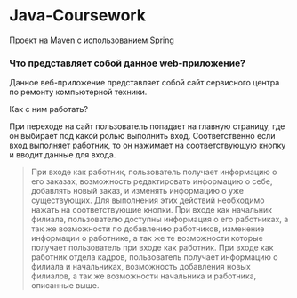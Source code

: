 # Java-Coursework
Проект на Maven с использованием Spring
### Что представляет собой данное web-приложение?

Данное веб-приложение представляет собой сайт сервисного центра по ремонту компьютерной техники.

Как с ним работать?

При переходе на сайт пользователь попадает на главную страницу, где он выбирает под какой ролью выполнить вход. Соответственно если вход выполняет работник, то он нажимает на соответствующую кнопку и вводит данные для входа. 
  > При входе как работник, пользователь получает информацию о его заказах, возможность редактировать информацию о себе, добавлять новый заказ, и изменять информацию о уже существующих. Для выполнения этих действий необходимо нажать на соответствующие кнопки.
  > При входе как начальник филиала, пользователю доступны информация о его работниках, а так же возможности по добавлению работников, изменение информации о работнике, а так же те возможности которые получает пользователь при входе как работник.
  > При входе как работник отдела кадров, пользователь получает информацию о филиала и начальниках, возможность добавления новых филиалов, а так же возможности начальника и работника, описанные выше.
